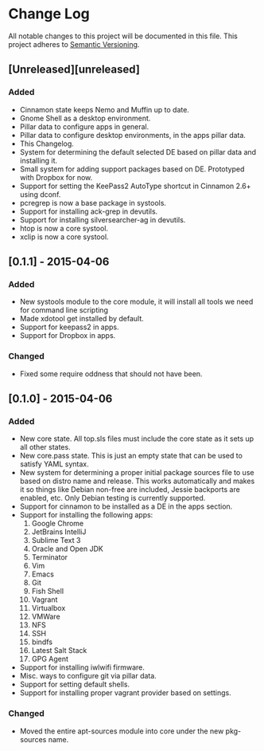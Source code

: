 # Change Log
All notable changes to this project will be documented in this file.
This project adheres to [Semantic Versioning](http://semver.org/).

## [Unreleased][unreleased]
### Added
- Cinnamon state keeps Nemo and Muffin up to date.
- Gnome Shell as a desktop environment.
- Pillar data to configure apps in general.
- Pillar data to configure desktop environments, in the apps pillar data.
- This Changelog.
- System for determining the default selected DE based on pillar data and
installing it.
- Small system for adding support packages based on DE. Prototyped with
Dropbox for now.
- Support for setting the KeePass2 AutoType shortcut in Cinnamon 2.6+
using dconf.
- pcregrep is now a base package in systools.
- Support for installing ack-grep in devutils.
- Support for installing silversearcher-ag in devutils.
- htop is now a core systool.
- xclip is now a core systool.

## [0.1.1] - 2015-04-06
### Added
- New systools module to the core module, it will install all tools we need
for command line scripting
- Made xdotool get installed by default.
- Support for keepass2 in apps.
- Support for Dropbox in apps.

### Changed
- Fixed some require oddness that should not have been.

## [0.1.0] - 2015-04-06
### Added
- New core state. All top.sls files must include the core state as it sets up
all other states.
- New core.pass state. This is just an empty state that can be used to satisfy
YAML syntax.
- New system for determining a proper initial package sources file to use based
on distro name and release. This works automatically and makes it so things like Debian
non-free are included, Jessie backports are enabled, etc. Only Debian testing is currently
supported.
- Support for cinnamon to be installed as a DE in the apps section.
- Support for installing the following apps:
  1. Google Chrome
  2. JetBrains IntelliJ
  3. Sublime Text 3
  4. Oracle and Open JDK
  5. Terminator
  6. Vim
  7. Emacs
  8. Git
  9. Fish Shell
  10. Vagrant
  11. Virtualbox
  12. VMWare
  13. NFS
  14. SSH
  15. bindfs
  16. Latest Salt Stack
  17. GPG Agent
- Support for installing iwlwifi firmware.
- Misc. ways to configure git via pillar data.
- Support for setting default shells.
- Support for installing proper vagrant provider based on settings.

### Changed
- Moved the entire apt-sources module into core under the new pkg-sources name.
